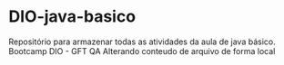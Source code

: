# DIO-java-basico
Repositório para armazenar todas as atividades da aula de java básico. Bootcamp DIO - GFT QA
Alterando conteudo de arquivo de forma local